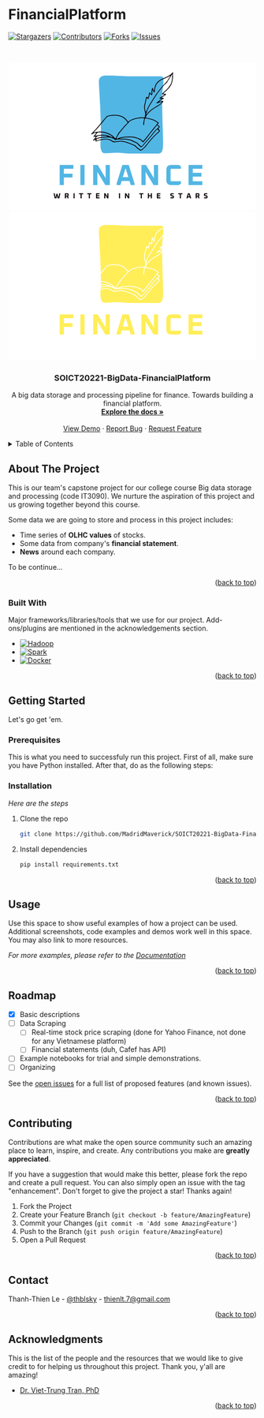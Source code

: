 <a id="readme-top"></a>

# FinancialPlatform

<!-- [![Grade][grade-shield]][grade-url] -->

[![Stargazers][stars-shield]][stars-url]
[![Contributors][contributors-shield]][contributors-url]
[![Forks][forks-shield]][forks-url]
[![Issues][issues-shield]][issues-url]

<!-- [![LinkedIn][linkedin-shield]][linkedin-url] -->
<!-- [![MIT License][license-shield]][license-url] -->

<!-- PROJECT LOGO -->
<br />
<div align="center">

  ![Logo](logo_l.png#gh-light-mode-only)
  ![Logo](logo_d.png#gh-dark-mode-only)

  <h3 align="center">SOICT20221-BigData-FinancialPlatform</h3>

  <p align="center">
    A big data storage and processing pipeline for finance. Towards building a financial platform.
    <br />
    <a href="https://github.com/MadridMaverick/SOICT20221-BigData-FinancialPlatform"><strong>Explore the docs »</strong></a>
    <br />
    <br />
    <a href="https://github.com/MadridMaverick/SOICT20221-BigData-FinancialPlatform">View Demo</a>
    ·
    <a href="https://github.com/MadridMaverick/SOICT20221-BigData-FinancialPlatform/issues">Report Bug</a>
    ·
    <a href="https://github.com/MadridMaverick/SOICT20221-BigData-FinancialPlatform/issues">Request Feature</a>
  </p>
</div>

<!-- TABLE OF CONTENTS -->
<details>
  <summary>Table of Contents</summary>
  <ol>
    <li>
      <a href="#about-the-project">About The Project</a>
      <ul>
        <li><a href="#built-with">Built With</a></li>
      </ul>
    </li>
    <li>
      <a href="#getting-started">Getting Started</a>
      <ul>
        <li><a href="#prerequisites">Prerequisites</a></li>
        <li><a href="#installation">Installation</a></li>
      </ul>
    </li>
    <li><a href="#usage">Usage</a></li>
    <li><a href="#roadmap">Roadmap</a></li>
    <li><a href="#contributing">Contributing</a></li>
    <!-- <li><a href="#license">License</a></li> -->
    <li><a href="#contact">Contact</a></li>
    <li><a href="#acknowledgments">Acknowledgments</a></li>
  </ol>
</details>

<!-- ABOUT THE PROJECT -->

## About The Project

<!-- [![Product Name Screen Shot][product-screenshot]](https://example.com) -->

This is our team's capstone project for our college course Big data storage and processing (code IT3090). We nurture the aspiration of this project and us growing together beyond this course.

Some data we are going to store and process in this project includes:

- Time series of **OLHC values** of stocks.
- Some data from company's **financial statement**.
- **News** around each company.

To be continue...

<!-- Use the `BLANK_README.md` to get started. -->

<p align="right">(<a href="#readme-top">back to top</a>)</p>

### Built With

Major frameworks/libraries/tools that we use for our project. Add-ons/plugins are mentioned in the acknowledgements section.

- [![Hadoop][hadoop]][hadoop-url]
- [![Spark][spark]][spark-url]
- [![Docker][docker]][docker-url]
<!-- - [![Svelte][svelte.dev]][svelte-url]
- [![Laravel][laravel.com]][laravel-url]
- [![Bootstrap][bootstrap.com]][bootstrap-url]
- [![JQuery][jquery.com]][jquery-url] -->

<p align="right">(<a href="#readme-top">back to top</a>)</p>

<!-- GETTING STARTED -->

## Getting Started

Let's go get 'em.

### Prerequisites

This is what you need to successfuly run this project. First of all, make sure you have Python installed. After that, do as the following steps:

<!-- - npm
  ```sh
  npm install npm@latest -g
  ``` -->

### Installation

_Here are the steps_

<!-- 1. Get a free API Key at [https://example.com](https://example.com) -->

1. Clone the repo
   ```sh
   git clone https://github.com/MadridMaverick/SOICT20221-BigData-FinancialPlatform
   ```
2. Install dependencies
   ```sh
   pip install requirements.txt
   ```
   <!-- 4. Enter your API in `config.js`
      ```js
      const API_KEY = "ENTER YOUR API"
      ``` -->

<p align="right">(<a href="#readme-top">back to top</a>)</p>

<!-- USAGE EXAMPLES -->

## Usage

Use this space to show useful examples of how a project can be used. Additional screenshots, code examples and demos work well in this space. You may also link to more resources.

_For more examples, please refer to the [Documentation](https://example.com)_

<p align="right">(<a href="#readme-top">back to top</a>)</p>

<!-- ROADMAP -->

## Roadmap

- [x] Basic descriptions
- [ ] Data Scraping
  - [ ] Real-time stock price scraping (done for Yahoo Finance, not done for any Vietnamese platform)
  - [ ] Financial statements (duh, Cafef has API)
- [ ] Example notebooks for trial and simple demonstrations.
- [ ] Organizing

See the [open issues](https://github.com/MadridMaverick/SOICT20221-BigData-FinancialPlatform/issues) for a full list of proposed features (and known issues).

<p align="right">(<a href="#readme-top">back to top</a>)</p>

<!-- CONTRIBUTING -->

## Contributing

Contributions are what make the open source community such an amazing place to learn, inspire, and create. Any contributions you make are **greatly appreciated**.

If you have a suggestion that would make this better, please fork the repo and create a pull request. You can also simply open an issue with the tag "enhancement".
Don't forget to give the project a star! Thanks again!

1. Fork the Project
2. Create your Feature Branch (`git checkout -b feature/AmazingFeature`)
3. Commit your Changes (`git commit -m 'Add some AmazingFeature'`)
4. Push to the Branch (`git push origin feature/AmazingFeature`)
5. Open a Pull Request

<p align="right">(<a href="#readme-top">back to top</a>)</p>

<!-- LICENSE -->

<!-- ## License

Distributed under the MIT License. See `LICENSE.txt` for more information.

<p align="right">(<a href="#readme-top">back to top</a>)</p> -->

<!-- CONTACT -->

## Contact

Thanh-Thien Le - [@thblsky](https://twitter.com/thblsky) - thienlt.7@gmail.com

<!-- Project Link: [https://github.com/your_username/repo_name](https://github.com/your_username/repo_name) -->

<p align="right">(<a href="#readme-top">back to top</a>)</p>

<!-- ACKNOWLEDGMENTS -->

## Acknowledgments

This is the list of the people and the resources that we would like to give credit to for helping us throughout this project. Thank you, y'all are amazing!

- [Dr. Viet-Trung Tran, PhD](https://trungtv.github.io/)

<p align="right">(<a href="#readme-top">back to top</a>)</p>

<!-- MARKDOWN LINKS & IMAGES -->
<!-- https://www.markdownguide.org/basic-syntax/#reference-style-links -->

[contributors-shield]: https://img.shields.io/badge/CONTRIBUTORS-4-informational?style=for-the-badge
[contributors-url]: https://github.com/MadridMaverick/SOICT20221-BigData-FinancialPlatform/graphs/contributors
[forks-shield]: https://img.shields.io/badge/FORKS-0-informational?style=for-the-badge
[forks-url]: https://github.com/MadridMaverick/SOICT20221-BigData-FinancialPlatform/network/members
[stars-shield]: https://img.shields.io/badge/STARS-1B-success?style=for-the-badge
[stars-url]: https://github.com/MadridMaverick/SOICT20221-BigData-FinancialPlatform/stargazers
[grade-shield]: https://img.shields.io/badge/GRADE-A+-success?style=for-the-badge
[grade-url]: #
[issues-shield]: https://img.shields.io/badge/ISSUES-0%20OPEN-ff69b4?style=for-the-badge
[issues-url]: https://github.com/MadridMaverick/SOICT20221-BigData-FinancialPlatform/issues
[license-shield]: https://img.shields.io/github/license/othneildrew/Best-README-Template.svg?style=for-the-badge
[license-url]: https://github.com/MadridMaverick/SOICT20221-BigData-FinancialPlatform/blob/master/LICENSE.txt
[linkedin-shield]: https://img.shields.io/badge/-LinkedIn-black.svg?style=for-the-badge&logo=linkedin&colorB=555
[linkedin-url]: https://www.linkedin.com/in/thanhthienle
[product-screenshot]: images/screenshot.png
[hadoop]: https://img.shields.io/badge/HADOOP-blue?style=for-the-badge&logo=apachehadoop&logoColor=white
[hadoop-url]: https://hadoop.apache.org/
[spark]: https://img.shields.io/badge/SPARK-4A4A55?style=for-the-badge&logo=apachespark&logoColor=orange
[spark-url]: https://spark.apache.org/
[docker]: https://img.shields.io/badge/Docker-35495E?style=for-the-badge&logo=docker&logoColor=blue
[docker-url]: https://hub.docker.com/
